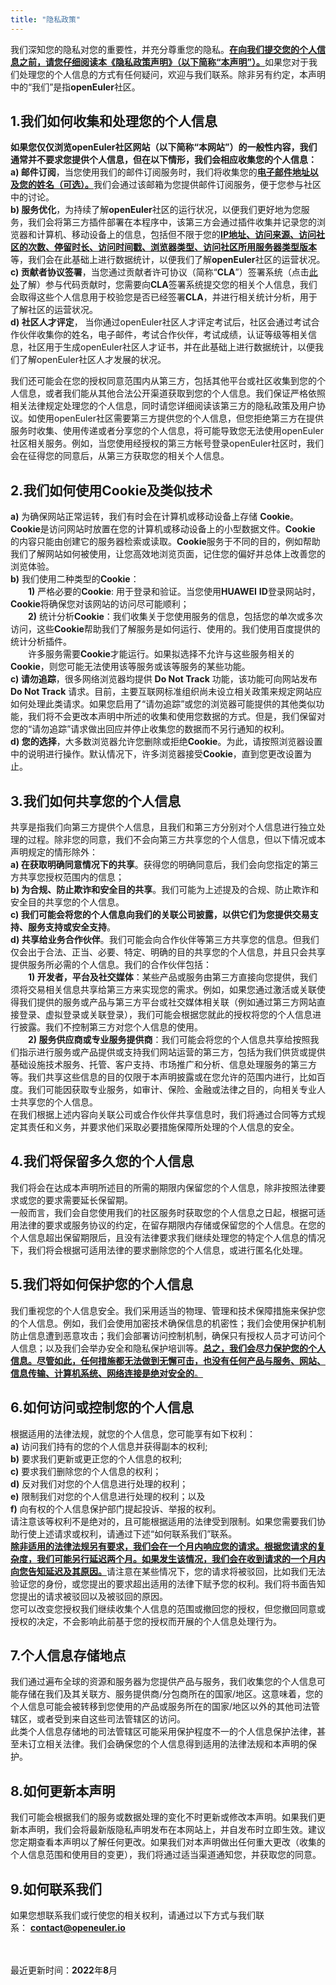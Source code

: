 ```yaml
---
title: "隐私政策"
---
```

<ClientOnly>
  <common-banner
      :pc-src="'/img/security/privacy-banner.png'"
      :mobile-src="'/img/security/privacy-banner.png'"
      :inside-name="'PRIVACY POLICY'"
      outside-name="隐私政策"
  ></common-banner>
</ClientOnly>
<div class="other markdown">

我们深知您的隐私对您的重要性，并充分尊重您的隐私。<u>**在向我们提交您的个人信息之前，请您仔细阅读本《隐私政策声明》（以下简称“本声明”）。**</u>如果您对于我们处理您的个人信息的方式有任何疑问，欢迎与我们联系。除非另有约定，本声明中的“我们”是指**openEuler**社区。

## 1.我们如何收集和处理您的个人信息
**如果您仅仅浏览openEuler社区网站（以下简称“本网站”）的一般性内容，我们通常并不要求您提供个人信息，但在以下情形，我们会相应收集您的个人信息：**<br>
**a) 邮件订阅**，当您使用我们的邮件订阅服务时，我们将收集您的<u>**电子邮件地址以及您的姓名（可选）。**</u>我们会通过该邮箱为您提供邮件订阅服务，便于您参与社区中的讨论。<br>
**b) 服务优化**，为持续了解**openEuler**社区的运行状况，以便我们更好地为您服务，我们会将第三方插件部署在本程序中，该第三方会通过插件收集并记录您的浏览器和计算机、移动设备上的信息，包括但不限于您的<u>**IP地址、访问来源、访问社区的次数、停留时长、访问时间戳、浏览器类型、访问社区所用服务器类型版本**</u>等，我们会在此基础上进行数据统计，以便我们了解**openEuler**社区的运营状况。<br>
**c) 贡献者协议签署**，当您通过贡献者许可协议（简称“**CLA**”）签署系统（点击[<u>此处</u>](https://clasign.osinfra.cn/sign/Z2l0ZWUlMkZvcGVuZXVsZXI=)了解）参与代码贡献时，您需要向**CLA**签署系统提交您的相关个人信息，我们会取得这些个人信息用于校验您是否已经签署**CLA**，并进行相关统计分析，用于了解社区的运营状况。 <br>
**d) 社区人才评定**， 当你通过openEuler社区人才评定考试后，社区会通过考试合作伙伴收集你的姓名，电子邮件，考试合作伙伴，考试成绩，认证等级等相关信息，社区用于生成openEuler社区人才证书，并在此基础上进行数据统计，以便我们了解openEuler社区人才发展的状况。

我们还可能会在您的授权同意范围内从第三方，包括其他平台或社区收集到您的个人信息，或者我们能从其他合法公开渠道获取到您的个人信息。我们保证严格依照相关法律规定处理您的个人信息，同时请您详细阅读该第三方的隐私政策及用户协议。如使用openEuler社区需要第三方提供您的个人信息，但您拒绝第三方在提供服务时收集、使用传递或者分享您的个人信息，将可能导致您无法使用openEuler社区相关服务。例如，当您使用经授权的第三方帐号登录openEuler社区时，我们会在征得您的同意后，从第三方获取您的相关个人信息。

## 2.我们如何使用Cookie及类似技术

**a)** 为确保网站正常运转，我们有时会在计算机或移动设备上存储 **Cookie**。**Cookie**是访问网站时放置在您的计算机或移动设备上的小型数据文件。**Cookie** 的内容只能由创建它的服务器检索或读取。**Cookie**服务于不同的目的，例如帮助我们了解网站如何被使用，让您高效地浏览页面，记住您的偏好并总体上改善您的浏览体验。<br>
**b)** 我们使用二种类型的**Cookie**：<br>
**&emsp;&emsp;1)** 严格必要的**Cookie**: 用于登录和验证。当您使用**HUAWEI** **ID**登录网站时，**Cookie**将确保您对该网站的访问尽可能顺利；<br>
**&emsp;&emsp;2)** 统计分析**Cookie**：我们收集关于您使用服务的信息，包括您的单次或多次访问，这些**Cookie**帮助我们了解服务是如何运行、使用的。我们使用百度提供的统计分析插件。<br>
&emsp;&emsp;许多服务需要**Cookie**才能运行。如果拟选择不允许与这些服务相关的**Cookie**，则您可能无法使用该等服务或该等服务的某些功能。<br>
**c) 请勿追踪**，很多网络浏览器均提供 **Do Not Track** 功能，该功能可向网站发布 **Do Not Track** 请求。目前，主要互联网标准组织尚未设立相关政策来规定网站应如何处理此类请求。如果您启用了“请勿追踪”或您的浏览器可能提供的其他类似功能，我们将不会更改本声明中所述的收集和使用您数据的方式。但是，我们保留对您的“请勿追踪”请求做出回应并停止收集您的数据而不另行通知的权利。<br>
**d) 您的选择**，大多数浏览器允许您删除或拒绝**Cookie**。为此，请按照浏览器设置中的说明进行操作。默认情况下，许多浏览器接受**Cookie**，直到您更改设置为止。

## 3.我们如何共享您的个人信息

共享是指我们向第三方提供个人信息，且我们和第三方分别对个人信息进行独立处理的过程。除非您的同意，我们不会向第三方共享您的个人信息，但以下情况或本声明规定的情形除外： <br>
**a) 在获取明确同意情况下的共享**。获得您的明确同意后，我们会向您指定的第三方共享您授权范围内的信息；<br>
**b) 为合规、防止欺诈和安全目的共享**。我们可能为上述提及的合规、防止欺诈和安全目的共享您的个人信息。<br>
**c) 我们可能会将您的个人信息向我们的关联公司披露，以供它们为您提供交易支持、服务支持或安全支持**。<br>
**d) 共享给业务合作伙伴**。我们可能会向合作伙伴等第三方共享您的信息。但我们仅会出于合法、正当、必要、特定、明确的目的共享您的个人信息，并且只会共享提供服务所必需的个人信息。我们的合作伙伴包括：<br>
**&emsp;&emsp;1) 开发者，平台及社交媒体**：某些产品或服务由第三方直接向您提供，我们须将交易相关信息共享给第三方来实现您的需求。例如，如果您通过激活或关联使得我们提供的服务或产品与第三方平台或社交媒体相关联（例如通过第三方网站直接登录、虚拟登录或关联登录），我们可能会根据您就此的授权将您的个人信息进行披露。我们不控制第三方对您个人信息的使用。<br>
**&emsp;&emsp;2) 服务供应商或专业服务提供商**：我们可能会将您的个人信息共享给按照我们指示进行服务或产品提供或支持我们网站运营的第三方，包括为我们供货或提供基础设施技术服务、托管、客户支持、市场推广和分析、信息处理服务的第三方等。我们共享这些信息的目的仅限于本声明披露或在您允许的范围内进行，比如百度。我们可能因获取专业服务，如审计、保险、金融或法律之目的，向相关专业人士共享您的个人信息。<br>
在我们根据上述内容向关联公司或合作伙伴共享信息时，我们将通过合同等方式规定其责任和义务，并要求他们采取必要措施保障所处理的个人信息的安全。

## 4.我们将保留多久您的个人信息

我们将会在达成本声明所述目的所需的期限内保留您的个人信息，除非按照法律要求或您的要求需要延长保留期。<br>
一般而言，我们会自您使用我们的社区服务时获取您的个人信息之日起，根据可适用法律的要求或服务协议的约定，在留存期限内存储或保留您的个人信息。在您的个人信息超出保留期限后，且没有法律要求我们继续处理您的特定个人信息的情况下，我们将会根据可适用法律的要求删除您的个人信息，或进行匿名化处理。

## 5.我们将如何保护您的个人信息

我们重视您的个人信息安全。我们采用适当的物理、管理和技术保障措施来保护您的个人信息。例如，我们会使用加密技术确保信息的机密性；我们会使用保护机制防止信息遭到恶意攻击；我们会部署访问控制机制，确保只有授权人员才可访问个人信息；以及我们会举办安全和隐私保护培训等。<u>**总之，我们会尽力保护您的个人信息。尽管如此，任何措施都无法做到无懈可击，也没有任何产品与服务、网站、信息传输、计算机系统、网络连接是绝对安全的**。</u>

## 6.如何访问或控制您的个人信息

根据适用的法律法规，就您的个人信息，您可能享有如下权利：<br>
**a)** 访问我们持有的您的个人信息并获得副本的权利; <br>
**b)** 要求我们更新或更正您的个人信息的权利;<br>
**c)** 要求我们删除您的个人信息的权利；<br>
**d)** 反对我们对您的个人信息进行处理的权利；<br>
**e)** 限制我们对您的个人信息进行处理的权利；以及<br>
**f)** 向有权的个人信息保护部门提起投诉、举报的权利。<br>
请注意该等权利不是绝对的，且可能根据适用的法律受到限制。如果您需要我们协助行使上述请求或权利，请通过下述“如何联系我们”联系。<br>
<u>**除非适用的法律法规另有要求，我们会在一个月内响应您的请求。根据您请求的复杂度，我们可能另行延迟两个月。如果发生该情况，我们会在收到请求的一个月内向您告知延迟及其原因。**</u>请注意在某些情况下，您的请求将被驳回，比如我们无法验证您的身份，或您提出的要求超出适用的法律下赋予您的权利。我们将书面告知您提出的请求被驳回以及被驳回的原因。<br>
您可以改变您授权我们继续收集个人信息的范围或撤回您的授权，但您撤回同意或授权的决定，不会影响此前基于您的授权而开展的个人信息处理行为。

## 7.个人信息存储地点

我们通过遍布全球的资源和服务器为您提供产品与服务，我们收集您的个人信息可能存储在我们及其关联方、服务提供商/分包商所在的国家/地区。这意味着，您的个人信息可能会被转移到您使用的产品或服务所在的国家/地区以外的其他司法管辖区，或者受到来自这些司法管辖区的访问。<br>
此类个人信息存储地的司法管辖区可能采用保护程度不一的个人信息保护法律，甚至未订立相关法律。我们会确保您的个人信息得到适用的法律法规和本声明的保护。

## 8.如何更新本声明

我们可能会根据我们的服务或数据处理的变化不时更新或修改本声明。如果我们更新本声明，我们会将最新版隐私声明发布在本网站上，并自发布时立即生效。建议您定期查看本声明以了解任何更改。如果我们对本声明做出任何重大更改（收集的个人信息范围和使用目的变更），我们将通过适当渠道通知您，并获取您的同意。

## 9.如何联系我们

如果您想联系我们或行使您的相关权利，请通过以下方式与我们联系： **<contact@openeuler.io>**

<br><br>最近更新时间：**2022**年**8**月

</div>